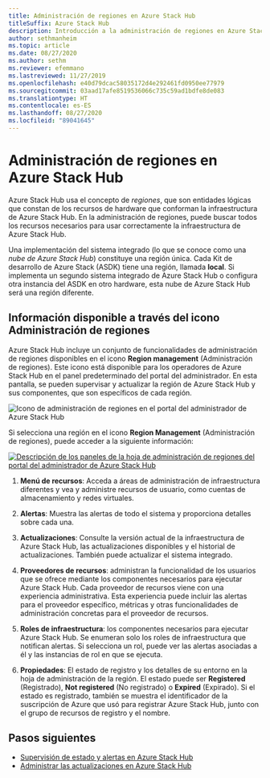 ```yaml
---
title: Administración de regiones en Azure Stack Hub
titleSuffix: Azure Stack Hub
description: Introducción a la administración de regiones en Azure Stack Hub
author: sethmanheim
ms.topic: article
ms.date: 08/27/2020
ms.author: sethm
ms.reviewer: efemmano
ms.lastreviewed: 11/27/2019
ms.openlocfilehash: e40d79dcac58035172d4e292461fd0950ee77979
ms.sourcegitcommit: 03aad17afe8519536066c735c59ad1bdfe8de083
ms.translationtype: HT
ms.contentlocale: es-ES
ms.lasthandoff: 08/27/2020
ms.locfileid: "89041645"
---
```

# <a name="region-management-in-azure-stack-hub"></a>Administración de regiones en Azure Stack Hub

Azure Stack Hub usa el concepto de *regiones*, que son entidades lógicas que constan de los recursos de hardware que conforman la infraestructura de Azure Stack Hub. En la administración de regiones, puede buscar todos los recursos necesarios para usar correctamente la infraestructura de Azure Stack Hub.

Una implementación del sistema integrado (lo que se conoce como una *nube de Azure Stack Hub*) constituye una región única. Cada Kit de desarrollo de Azure Stack (ASDK) tiene una región, llamada **local**. Si implementa un segundo sistema integrado de Azure Stack Hub o configura otra instancia del ASDK en otro hardware, esta nube de Azure Stack Hub será una región diferente.

## <a name="information-available-through-the-region-management-tile"></a>Información disponible a través del icono Administración de regiones

Azure Stack Hub incluye un conjunto de funcionalidades de administración de regiones disponibles en el icono **Region management** (Administración de regiones). Este icono está disponible para los operadores de Azure Stack Hub en el panel predeterminado del portal del administrador. En esta pantalla, se pueden supervisar y actualizar la región de Azure Stack Hub y sus componentes, que son específicos de cada región.

![Icono de administración de regiones en el portal del administrador de Azure Stack Hub](media/azure-stack-region-management/image1.png)

Si selecciona una región en el icono **Region Management** (Administración de regiones), puede acceder a la siguiente información:

[![Descripción de los paneles de la hoja de administración de regiones del portal del administrador de Azure Stack Hub](media/azure-stack-region-management/regionssm.png "Hoja de administración de regiones del portal del administrador de Azure Stack Hub")](media/azure-stack-region-management/regions.png#lightbox)

1. **Menú de recursos**: Acceda a áreas de administración de infraestructura diferentes y vea y administre recursos de usuario, como cuentas de almacenamiento y redes virtuales.

2. **Alertas**: Muestra las alertas de todo el sistema y proporciona detalles sobre cada una.

3. **Actualizaciones**: Consulte la versión actual de la infraestructura de Azure Stack Hub, las actualizaciones disponibles y el historial de actualizaciones. También puede actualizar el sistema integrado.

4. **Proveedores de recursos**: administran la funcionalidad de los usuarios que se ofrece mediante los componentes necesarios para ejecutar Azure Stack Hub. Cada proveedor de recursos viene con una experiencia administrativa. Esta experiencia puede incluir las alertas para el proveedor específico, métricas y otras funcionalidades de administración concretas para el proveedor de recursos.

5. **Roles de infraestructura**: los componentes necesarios para ejecutar Azure Stack Hub. Se enumeran solo los roles de infraestructura que notifican alertas. Si selecciona un rol, puede ver las alertas asociadas a él y las instancias de rol en que se ejecuta.

6. **Propiedades**: El estado de registro y los detalles de su entorno en la hoja de administración de la región. El estado puede ser **Registered** (Registrado), **Not registered** (No registrado) o **Expired** (Expirado). Si el estado es registrado, también se muestra el identificador de la suscripción de Azure que usó para registrar Azure Stack Hub, junto con el grupo de recursos de registro y el nombre.

## <a name="next-steps"></a>Pasos siguientes

- [Supervisión de estado y alertas en Azure Stack Hub](azure-stack-monitor-health.md)
- [Administrar las actualizaciones en Azure Stack Hub](azure-stack-updates.md)
